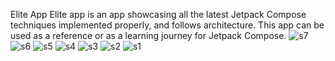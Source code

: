 
Elite App
Elite app is an app showcasing all the latest Jetpack Compose techniques implemented properly, and follows architecture.
This app can be used as a reference or as a learning journey for Jetpack Compose.
![s7](https://github.com/user-attachments/assets/15444655-6bea-4cf5-8b00-578cbf68c2c8)
![s6](https://github.com/user-attachments/assets/8828fae1-6c42-4e3b-934e-6e1d953692f4)
![s5](https://github.com/user-attachments/assets/8e19073e-268a-49ac-a079-2c4027ea4062)
![s4](https://github.com/user-attachments/assets/23a6aba5-bc82-4c6f-b4dc-15cb0c7d0eb6)
![s3](https://github.com/user-attachments/assets/5123b426-d043-4a15-b264-2d321356708a)
![s2](https://github.com/user-attachments/assets/a6cb4e89-e010-4218-8c39-f381b318606e)
![s1](https://github.com/user-attachments/assets/2a2155be-1dc1-41b9-a920-facdffaa3d63)
